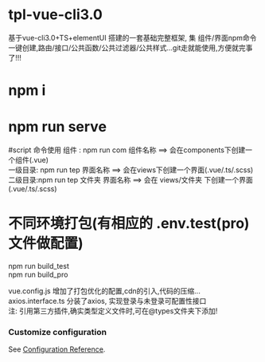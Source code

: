 # tpl-vue-cli3.0  
基于vue-cli3.0+TS+elementUI 搭建的一套基础完整框架, 集 组件/界面npm命令一键创建,路由/接口/公共函数/公共过滤器/公共样式...git走就能使用,方便就完事了!!!  

# npm i   
# npm run serve  

#script 命令使用
组件 : npm run com 组件名称            ==> 会在components下创建一个组件(.vue)  
一级目录: npm run tep 界面名称            ==> 会在views下创建一个界面(.vue/.ts/.scss)  
二级目录:npm run tep 文件夹 界面名称            ==> 会在 views/文件夹 下创建一个界面(.vue/.ts/.scss)  

# 不同环境打包(有相应的 .env.test(pro) 文件做配置)  
npm run build_test  
npm run build_pro   

vue.config.js  增加了打包优化的配置,cdn的引入,代码的压缩...  
axios.interface.ts 分装了axios, 实现登录与未登录可配置性接口  
注: 引用第三方插件,确实类型定义文件时,可在@types文件夹下添加!  


### Customize configuration
See [Configuration Reference](https://cli.vuejs.org/config/).
